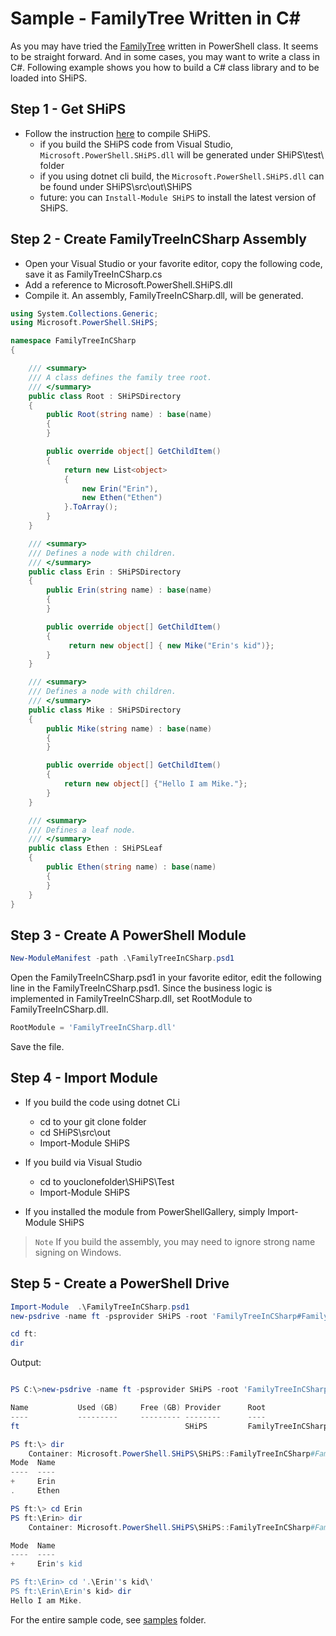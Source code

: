 
# Sample - FamilyTree Written in C# #


As you may have tried the [FamilyTree][ft] written in PowerShell class.
It seems to be straight forward. And in some cases, you may want to write a class in C#.
Following example shows you how to build a C# class library and to be loaded into SHiPS.


## Step 1 - Get SHiPS
- Follow the instruction [here][readme] to compile SHiPS.
  - if you build the SHiPS code from Visual Studio,  `Microsoft.PowerShell.SHiPS.dll` will be generated under SHiPS\test\ folder
  - if you using dotnet cli build, the `Microsoft.PowerShell.SHiPS.dll` can be found under SHiPS\src\out\SHiPS
  - future: you can `Install-Module SHiPS` to install the latest version of SHiPS.

## Step 2 - Create FamilyTreeInCSharp Assembly
- Open your Visual Studio or your favorite editor, copy the following code,
save it as FamilyTreeInCSharp.cs
- Add a reference to Microsoft.PowerShell.SHiPS.dll
- Compile it. An assembly, FamilyTreeInCSharp.dll, will be generated.


``` C#
using System.Collections.Generic;
using Microsoft.PowerShell.SHiPS;

namespace FamilyTreeInCSharp
{

    /// <summary>
    /// A class defines the family tree root.
    /// </summary>
    public class Root : SHiPSDirectory
    {
        public Root(string name) : base(name)
        {
        }

        public override object[] GetChildItem()
        {
            return new List<object>
            {
                new Erin("Erin"),
                new Ethen("Ethen")
            }.ToArray();
        }
    }

    /// <summary>
    /// Defines a node with children.
    /// </summary>
    public class Erin : SHiPSDirectory
    {
        public Erin(string name) : base(name)
        {
        }

        public override object[] GetChildItem()
        {
             return new object[] { new Mike("Erin's kid")};
        }
    }

    /// <summary>
    /// Defines a node with children.
    /// </summary>
    public class Mike : SHiPSDirectory
    {
        public Mike(string name) : base(name)
        {
        }

        public override object[] GetChildItem()
        {
            return new object[] {"Hello I am Mike."};
        }
    }

    /// <summary>
    /// Defines a leaf node.
    /// </summary>
    public class Ethen : SHiPSLeaf
    {
        public Ethen(string name) : base(name)
        {
        }
    }
}

```

## Step 3 - Create A PowerShell Module

``` PowerShell
New-ModuleManifest -path .\FamilyTreeInCSharp.psd1

```

Open the FamilyTreeInCSharp.psd1 in your favorite editor, edit the following line in the FamilyTreeInCSharp.psd1.
Since the business logic is implemented in FamilyTreeInCSharp.dll, set RootModule to FamilyTreeInCSharp.dll.

``` PowerShell
RootModule = 'FamilyTreeInCSharp.dll'
```

Save the file.

## Step 4 - Import Module
- If you build the code using dotnet CLi
  - cd to your git clone folder
  - cd SHiPS\src\out
  -  Import-Module SHiPS

- If you build via Visual Studio
  - cd to youclonefolder\SHiPS\Test
  -  Import-Module SHiPS

- If you installed the module from PowerShellGallery, simply Import-Module SHiPS



>`Note`
If you build the assembly, you may need to ignore strong name signing on Windows.

## Step 5 - Create a PowerShell Drive

``` PowerShell
Import-Module  .\FamilyTreeInCSharp.psd1
new-psdrive -name ft -psprovider SHiPS -root 'FamilyTreeInCSharp#FamilyTreeInCSharp.Root'

cd ft:
dir

 ```

Output:

``` PowerShell

PS C:\>new-psdrive -name ft -psprovider SHiPS -root 'FamilyTreeInCSharp#FamilyTreeInCSharp.Root'

Name           Used (GB)     Free (GB) Provider      Root
----           ---------     --------- --------      ----
ft                                     SHiPS         FamilyTreeInCSharp#FamilyTreeInC...

PS ft:\> dir
    Container: Microsoft.PowerShell.SHiPS\SHiPS::FamilyTreeInCSharp#FamilyTreeInCSharp.Root
Mode  Name
----  ----
+     Erin
.     Ethen

PS ft:\> cd Erin
PS ft:\Erin> dir
    Container: Microsoft.PowerShell.SHiPS\SHiPS::FamilyTreeInCSharp#FamilyTreeInCSharp.Root\Erin

Mode  Name
----  ----
+     Erin's kid

PS ft:\Erin> cd '.\Erin''s kid\'
PS ft:\Erin\Erin's kid> dir
Hello I am Mike.

```

For the entire sample code, see [samples][samples] folder.

[ft]: ../samples/FamilyTree.psm1
[readme]:../README.md
[samples]: ../samples
